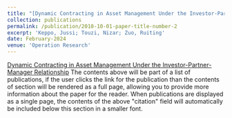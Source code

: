 ```yaml
---
title: "[Dynamic Contracting in Asset Management Under the Investor-Partner-Manager Relationship](https://doi.org/10.1287/opre.2021.0031)"
collection: publications
permalink: /publication/2010-10-01-paper-title-number-2
excerpt: 'Keppo, Jussi; Touzi, Nizar; Zuo, Ruiting'
date: February-2024
venue: 'Operation Research'
---
```

[Dynamic Contracting in Asset Management Under the Investor-Partner-Manager Relationship](https://doi.org/10.1287/opre.2021.0031)
The contents above will be part of a list of publications, if the user clicks the link for the publication than the contents of section will be rendered as a full page, allowing you to provide more information about the paper for the reader. When publications are displayed as a single page, the contents of the above "citation" field will automatically be included below this section in a smaller font.

